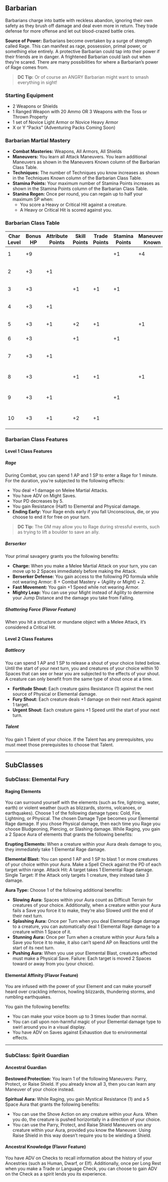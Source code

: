 ## Barbarian

Barbarians charge into battle with reckless abandon,
ignoring their own safety as they brush off damage and deal
even more in return. They trade defense for more offense
and let out blood-crazed battle cries.

**Source of Power:** Barbarians become overtaken by a surge of
strength called Rage. This can manifest as rage, possession,
primal power, or something else entirely. A protective
Barbarian could tap into their power if their friends are in
danger. A frightened Barbarian could lash out when they’re
scared. There are many possibilities for where a Barbarian’s
power of Rage comes from.

> **DC Tip:** Or of course an ANGRY Barbarian might want to smash everything in sight!

### Starting Equipment
* 2 Weapons or Shields
* 1 Ranged Weapon with 20 Ammo OR 3 Weapons with
the Toss or Thrown Property
* 1 set of Novice Light Armor or Novice Heavy Armor
* X or Y “Packs” (Adventuring Packs Coming Soon)

### Barbarian Martial Mastery
* **Combat Masteries:** Weapons, All Armors, All Shields
* **Maneuvers:** You learn all Attack Maneuvers. You learn additional Maneuvers as shown in the Maneuvers Known column of the Barbarian Class Table.
* **Techniques:** The number of Techniques you know increases as shown in the Techniques Known column of the Barbarian Class Table.
* **Stamina Points:** Your maximum number of Stamina Points increases as shown in the Stamina Points column of the Barbarian Class Table.
* **Stanina Regen:** Once per round, you can regain up to half your maximum SP when:
  * You score a Heavy or Critical Hit against a creature.
  * A Heavy or Critical Hit is scored against you.

### Barbarian Class Table

| Char Level | Bonus HP | Attribute Points | Skill Points | Trade Points | Stamina Points | Maneuvers Known | Techniques Known | Features                  |
|------------|----------|------------------|--------------|--------------|----------------|-----------------|------------------|---------------------------| 
| 1          | +9       |                  |              |              | +1             | +4              |                  | Class Features            |
| 2          | +3       | +1               |              |              |                |                 |                  | Class Feature, Talent     |
| 3          | +3       |                  | +1           | +1           | +1             |                 | +1               | Subclass Feature          |
| 4          | +3       | +1               |              |              |                |                 |                  | Talent,2 Ancestry Points  |
| 5          | +3       | +1               | +2           | +1           |                | +1              | +1               | Class Feature             |
| 6          | +3       |                  | +1           |              | +1             |                 |                  | Subclass Feature          |
| 7          | +3       | +1               |              |              |                |                 |                  | Talent,2 Ancestry Points  |
| 8          | +3       |                  | +1           | +1           |                | +1              | +1               | Class Capstone Feature    |
| 9          | +3       | +1               |              |              | +1             |                 |                  | Subclass Capstone Feature |
| 10         | +3       | +1               | +2           | +1           |                |                 |                  | Epic Boon, Talent         |

### Barbarian Class Features

#### Level 1 Class Features

##### Rage
During Combat, you can spend 1 AP and 1 SP to enter a
Rage for 1 minute. For the duration, you’re subjected to the
following effects:

* You deal +1 damage on Melee Martial Attacks.
* You have ADV on Might Saves.
* Your PD decreases by 5.
* You gain Resistance (Half) to Elemental and Physical damage.
* **Ending Early:** Your Rage ends early if you fall Unconscious,
die, or you choose to end it for free on your turn.

> **DC Tip:** The GM may allow you to Rage during stressful events, such as trying to lift a boulder to save an ally.

##### Berserker
Your primal savagery grants you the following benefits:

* **Charge:** When you make a Melee Martial Attack on your turn, you can move up to 2 Spaces immediately before making the Attack.
* **Berserker Defense:** You gain access to the following PD formula while not wearing Armor: 8 + Combat Mastery + (Agility or Might) + 2.
* **Fast Movement:** You gain +1 Speed while not wearing Armor.
* **Mighty Leap:** You can use your Might instead of Agility to determine your Jump Distance and the damage you take from Falling.

##### Shattering Force (Flavor Feature)
When you hit a structure or mundane object with a Melee Attack, it’s considered a Critical Hit.

#### Level 2 Class Features

##### Battlecry
You can spend 1 AP and 1 SP to release a shout of your
choice listed below. Until the start of your next turn, you
and creatures of your choice within 10 Spaces that can
see or hear you are subjected to the effects of your shout.
A creature can only benefit from the same type of shout
once at a time.

* **Fortitude Shout:** Each creature gains Resistance (1) against the next source of Physical or Elemental damage.
* **Fury Shout:** Each creature deals +1 damage on their next Attack against 1 target.
* **Urgent Shout:** Each creature gains +1 Speed until the start of your next turn.

##### Talent
You gain 1 Talent of your choice. If the Talent has any prerequisites, you must meet those prerequisites to choose that Talent.

---

## SubClasses

### SubClass: Elemental Fury

#### Raging Elements

You can surround yourself with the elements (such as fire,
lightning, water, earth) or violent weather (such as blizzards,
storms, volcanoes, or earthquakes). Choose 1 of the
following damage types: Cold, Fire, Lightning, or Physical.
The chosen Damage Type becomes your Elemental Rage
damage. If you chose Physical damage, then each time
you Rage you choose Bludgeoning, Piercing, or Slashing
damage. While Raging, you gain a 2 Space Aura of
elements that grants the following benefits:

**Erupting Elements:** When a creature within your Aura
deals damage to you, they immediately take 1 Elemental
Rage damage.

**Elemental Blast:** You can spend 1 AP and 1 SP to blast 1
or more creatures of your choice within your Aura. Make
a Spell Check against the PD of each target within range.
Attack Hit: A target takes 1 Elemental Rage damage.
Single Target: If the Attack only targets 1 creature, they
instead take 3 damage.

**Aura Type:** Choose 1 of the following additional benefits:

* **Slowing Aura:** Spaces within your Aura count as Difficult
Terrain for creatures of your choice. Additionally, when
a creature within your Aura fails a Save you force it to
make, they’re also Slowed until the end of their next turn.
* **Splashing Aura:** Once per Turn when you deal Elemental
Rage damage to a creature, you can automatically deal 1
Elemental Rage damage to a creature within 1 Space of it.
* **Stunning Aura:** Once per Turn when a creature within
your Aura fails a Save you force it to make, it also can’t
spend AP on Reactions until the start of its next turn.
* **Pushing Aura:** When you use your Elemental Blast,
creatures affected must make a Physical Save. Failure:
Each target is moved 2 Spaces toward or away from you
(your choice).

#### Elemental Affinity (Flavor Feature)

You are infused with the power of your Element and can
make yourself heard over crackling infernos, howling
blizzards, thundering storms, and rumbling earthquakes.

You gain the following benefits:

* You can make your voice boom up to 3 times louder than
normal.
* You can call upon non-harmful magic of your Elemental
damage type to swirl around you in a visual display.
* You have ADV on Saves against Exhaustion due to
environmental effects.

---

### SubClass: Spirit Guardian

#### Ancestral Guardian

**Bestowed Protection:** You learn 1 of the following
Maneuvers: Parry, Protect, or Raise Shield. If you already
know all 3, then you can learn any Maneuver of your choice
instead.

**Spiritual Aura:** While Raging, you gain Mystical
Resistance (1) and a 5 Space Aura that grants the following
benefits:

* You can use the Shove Action on any creature within your
Aura. When you do, the creature is pushed horizontally
in a direction of your choice.
* You can use the Parry, Protect, and Raise Shield
Maneuvers on any creature within your Aura, provided
you know the Maneuver. Using Raise Shield in this way
doesn’t require you to be wielding a Shield.

#### Ancestral Knowledge (Flavor Feature)

You have ADV on Checks to recall information about the
history of your Ancestries (such as Human, Dwarf, or Elf).
Additionally, once per Long Rest when you make a Trade
or Language Check, you can choose to gain ADV on the
Check as a spirit lends you its experience.
